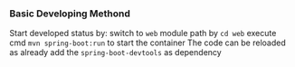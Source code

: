 ### Basic Developing Methond

Start developed status by:
switch to `web` module path by `cd web`
execute cmd `mvn spring-boot:run` to start the container
The code can be reloaded as already add the `spring-boot-devtools` as dependency

